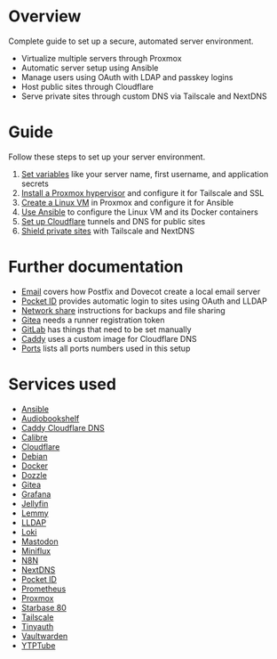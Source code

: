 # Overview

Complete guide to set up a secure, automated server environment.

-   Virtualize multiple servers through Proxmox
-   Automatic server setup using Ansible
-   Manage users using OAuth with LDAP and passkey logins
-   Host public sites through Cloudflare
-   Serve private sites through custom DNS via Tailscale and NextDNS

# Guide

Follow these steps to set up your server environment.

1. [Set variables](docs/variables.md) like your server name, first username, and application secrets
1. [Install a Proxmox hypervisor](docs/proxmox.md) and configure it for Tailscale and SSL
1. [Create a Linux VM](docs/linux-vm.md) in Proxmox and configure it for Ansible
1. [Use Ansible](docs/ansible.md) to configure the Linux VM and its Docker containers
1. [Set up Cloudflare](docs/cloudflare.md) tunnels and DNS for public sites
1. [Shield private sites](docs/private.md) with Tailscale and NextDNS

# Further documentation

-   [Email](docs/email.md) covers how Postfix and Dovecot create a local email server
-   [Pocket ID](docs/pocket-id.md) provides automatic login to sites using OAuth and LLDAP
-   [Network share](docs/network-share.md) instructions for backups and file sharing
-   [Gitea](docs/gitea.md) needs a runner registration token
-   [GitLab](docs/gitlab.md) has things that need to be set manually
-   [Caddy](docs/caddy.md) uses a custom image for Cloudflare DNS
-   [Ports](docs/ports.md) lists all ports numbers used in this setup

# Services used

-   [Ansible](https://www.ansible.com)
-   [Audiobookshelf](https://www.audiobookshelf.org)
-   [Caddy Cloudflare DNS](https://github.com/notclickable-jordan/caddy-cloudflare-dns)
-   [Calibre](https://github.com/janeczku/calibre-web)
-   [Cloudflare](https://cloudflare.com)
-   [Debian](https://www.debian.org)
-   [Docker](https://www.docker.com)
-   [Dozzle](https://dozzle.dev)
-   [Gitea](https://about.gitea.com)
-   [Grafana](https://grafana.com)
-   [Jellyfin](https://jellyfin.org)
-   [Lemmy](https://join-lemmy.org)
-   [LLDAP](https://github.com/lldap/lldap)
-   [Loki](https://grafana.com/oss/loki/)
-   [Mastodon](https://joinmastodon.org)
-   [Miniflux](https://miniflux.app)
-   [N8N](https://n8n.io)
-   [NextDNS](https://nextdns.io)
-   [Pocket ID](https://github.com/pocket-id/pocket-id)
-   [Prometheus](https://prometheus.io)
-   [Proxmox](https://proxmox.com/en/)
-   [Starbase 80](https://github.com/notclickable-jordan/starbase-80)
-   [Tailscale](https://tailscale.com)
-   [Tinyauth](https://tinyauth.app)
-   [Vaultwarden](https://github.com/dani-garcia/vaultwarden)
-   [YTPTube](https://github.com/arabcoders/ytptube)
